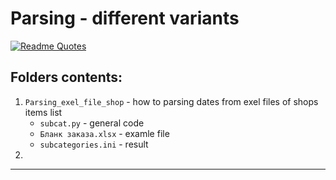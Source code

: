 # Parsing - different variants
[![Readme Quotes](https://quotes-github-readme.vercel.app/api?type=horizontal&theme=dark)](https://github.com/piyushsuthar/github-readme-quotes)

## Folders contents:

1. ```Parsing_exel_file_shop``` - how to parsing dates from exel files of shops items list
    - ```subcat.py``` - general code
    - ```Бланк заказа.xlsx``` - examle file
    - ```subcategories.ini``` - result 
2.  
------
